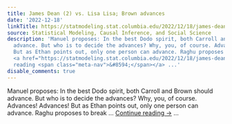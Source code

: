 ```yaml
---
title: James Dean (2) vs. Lisa Lisa; Brown advances
date: '2022-12-18'
linkTitle: https://statmodeling.stat.columbia.edu/2022/12/18/james-dean-2-vs-lisa-lisa-brown-advances/
source: Statistical Modeling, Causal Inference, and Social Science
description: 'Manuel proposes: In the best Dodo spirit, both Carroll and Brown should
  advance. But who is to decide the advances? Why, you, of course. Advances! Advances!
  But as Ethan points out, only one person can advance. Raghu proposes to break &#8230;
  <a href="https://statmodeling.stat.columbia.edu/2022/12/18/james-dean-2-vs-lisa-lisa-brown-advances/">Continue
  reading <span class="meta-nav">&#8594;</span></a> ...'
disable_comments: true
---
```

Manuel proposes: In the best Dodo spirit, both Carroll and Brown should advance. But who is to decide the advances? Why, you, of course. Advances! Advances! But as Ethan points out, only one person can advance. Raghu proposes to break &#8230; <a href="https://statmodeling.stat.columbia.edu/2022/12/18/james-dean-2-vs-lisa-lisa-brown-advances/">Continue reading <span class="meta-nav">&#8594;</span></a> ...